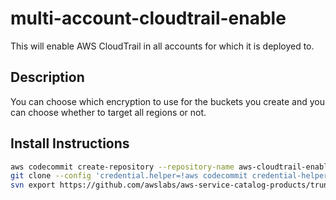 # multi-account-cloudtrail-enable

This will enable AWS CloudTrail in all accounts for which it is deployed to.

## Description
You can choose which encryption to use for the buckets you create and you can choose whether to target
all regions or not.

## Install Instructions
```bash
aws codecommit create-repository --repository-name aws-cloudtrail-enable
git clone --config 'credential.helper=!aws codecommit credential-helper $@' --config 'credential.UseHttpPath=true' https://git-codecommit.eu-west-1.amazonaws.com/v1/repos/aws-cloudtrail-enable
svn export https://github.com/awslabs/aws-service-catalog-products/trunk/mulit-account-aws-cloudtrail/aws-cloudtrail-enable/v1 aws-cloudtrail-enable --force
```